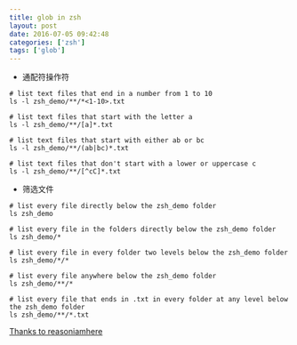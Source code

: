 ```yaml
---
title: glob in zsh
layout: post
date: 2016-07-05 09:42:48
categories: ['zsh']
tags: ['glob']
---
```


- 通配符操作符
```
# list text files that end in a number from 1 to 10
ls -l zsh_demo/**/*<1-10>.txt

# list text files that start with the letter a
ls -l zsh_demo/**/[a]*.txt

# list text files that start with either ab or bc
ls -l zsh_demo/**/(ab|bc)*.txt

# list text files that don't start with a lower or uppercase c
ls -l zsh_demo/**/[^cC]*.txt
```
- 筛选文件
```
# list every file directly below the zsh_demo folder
ls zsh_demo

# list every file in the folders directly below the zsh_demo folder
ls zsh_demo/*

# list every file in every folder two levels below the zsh_demo folder
ls zsh_demo/*/*

# list every file anywhere below the zsh_demo folder
ls zsh_demo/**/*

# list every file that ends in .txt in every folder at any level below the zsh_demo folder
ls zsh_demo/**/*.txt
```

[Thanks to reasoniamhere](http://reasoniamhere.com/2014/01/11/outrageously-useful-tips-to-master-your-z-shell/)
